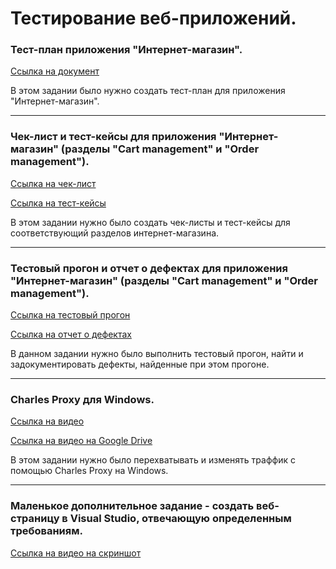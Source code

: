 # Тестирование веб-приложений.


### Тест-план приложения "Интернет-магазин".
[Ссылка на документ](https://docs.google.com/spreadsheets/d/1CCoHI9oucsJYGNEvq63fY73pzkVQnNNO915GFC16M8w/edit?usp=sharing)

В этом задании было нужно создать тест-план для приложения "Интернет-магазин".

---

### Чек-лист и тест-кейсы для приложения "Интернет-магазин" (разделы "Cart management" и "Order management").
[Ссылка на чек-лист](https://docs.google.com/spreadsheets/d/1FR73FH7xa3uoqTse9gBusu4tJ5L1X9Gko62JCt1heWw/edit?gid=1070524143#gid=1070524143)

[Ссылка на тест-кейсы](https://github.com/KaspianChi/Web/blob/main/Набор%20тест-кейсов%20Дмитрий%20Демчило.pdf)

В этом задании нужно было создать чек-листы и тест-кейсы для соответствующий разделов интернет-магазина.

---

### Тестовый прогон и отчет о дефектах для приложения "Интернет-магазин" (разделы "Cart management" и "Order management").
[Ссылка на тестовый прогон](https://github.com/KaspianChi/Web/blob/main/G9-Test%2Brun%2BDmitry%2BDemchilo.pdf)

[Ссылка на отчет о дефектах](https://github.com/KaspianChi/Web/blob/main/Report%20from%20Demchilo%20D.xlsx)

В данном задании нужно было выполнить тестовый прогон, найти и задокументировать дефекты, найденные при этом прогоне.

---

### Charles Proxy для Windows.
[Ссылка на видео](https://github.com/KaspianChi/Web/commit/1da4d100ea8e2cb075c4b932a40fafc31c4bbf4f)

[Ссылка на видео на Google Drive](https://drive.google.com/file/d/1TiW4n09uWFvnf-YgMW0i3ongJ0m_qbXy/view?usp=sharing)

В этом задании нужно было перехватывать и изменять траффик с помощью Charles Proxy на Windows.

---

### Маленькое дополнительное задание - создать веб-страницу в Visual Studio, отвечающую определенным требованиям.
[Ссылка на видео на скриншот](https://drive.google.com/file/d/1zVPaPQnReo2-PWm-0LqwlM4YMWVxfUcB/view?usp=sharing)
